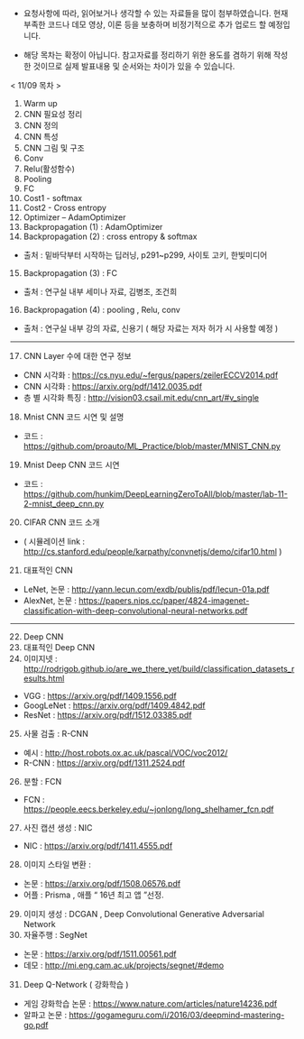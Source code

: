 -	요청사항에 따라, 읽어보거나 생각할 수 있는 자료들을 많이 첨부하였습니다. 현재 부족한 코드나 데모 영상, 이론 등을 보충하며 비정기적으로 추가 업로드 할 예정입니다. 

-	해당 목차는 확정이 아닙니다. 참고자료를 정리하기 위한 용도를 겸하기 위해 작성한 것이므로 실제 발표내용 및 순서와는 차이가 있을 수 있습니다.


< 11/09 목차 >
1.	Warm up
2.	CNN 필요성 정리
3.	CNN 정의
4.	CNN 특성
5.	CNN 그림 및 구조
6.	Conv
7.	Relu(활성함수)
8.	Pooling
9.	FC
10.	Cost1 - softmax
11.	Cost2 - Cross entropy
12.	Optimizer – AdamOptimizer
13.	Backpropagation (1) : AdamOptimizer
14.	Backpropagation (2) : cross entropy & softmax
-   출처 : 밑바닥부터 시작하는 딥러닝, p291~p299, 사이토 고키, 한빛미디어
15.	Backpropagation (3) : FC
-	출처 : 연구실 내부 세미나 자료, 김병조, 조건희
16.	Backpropagation (4) : pooling , Relu, conv
-	출처 : 연구실 내부 강의 자료, 신용기 ( 해당 자료는 저자 허가 시 사용할 예정 )

-----------------------------------------

17.	CNN Layer 수에 대한 연구 정보
-	CNN 시각화 : https://cs.nyu.edu/~fergus/papers/zeilerECCV2014.pdf
-	CNN 시각화 : https://arxiv.org/pdf/1412.0035.pdf
-	층 별 시각화 특징 : http://vision03.csail.mit.edu/cnn_art/#v_single
18.	Mnist CNN 코드 시연 및 설명
-	코드 : https://github.com/proauto/ML_Practice/blob/master/MNIST_CNN.py
19.	Mnist Deep CNN 코드 시연
-	코드 : https://github.com/hunkim/DeepLearningZeroToAll/blob/master/lab-11-2-mnist_deep_cnn.py
20.	CIFAR CNN 코드 소개
-   ( 시뮬레이션 link : http://cs.stanford.edu/people/karpathy/convnetjs/demo/cifar10.html )
21.	 대표적인 CNN
- LeNet, 논문 : http://yann.lecun.com/exdb/publis/pdf/lecun-01a.pdf
- AlexNet, 논문 : https://papers.nips.cc/paper/4824-imagenet-classification-with-deep-convolutional-neural-networks.pdf

-----------------------------------------

22. Deep CNN 
23. 대표적인 Deep CNN 
24.	이미지넷 : http://rodrigob.github.io/are_we_there_yet/build/classification_datasets_results.html
- VGG : https://arxiv.org/pdf/1409.1556.pdf
- GoogLeNet : https://arxiv.org/pdf/1409.4842.pdf
- ResNet : https://arxiv.org/pdf/1512.03385.pdf
25.	사물 검출 : R-CNN
- 예시 : http://host.robots.ox.ac.uk/pascal/VOC/voc2012/
- R-CNN : https://arxiv.org/pdf/1311.2524.pdf
26.	분할 : FCN
- FCN : https://people.eecs.berkeley.edu/~jonlong/long_shelhamer_fcn.pdf
27.	사진 캡션 생성 : NIC
- NIC : https://arxiv.org/pdf/1411.4555.pdf
28.	이미지 스타일 변환 : 
- 논문 : https://arxiv.org/pdf/1508.06576.pdf
- 어플 : Prisma , 애플 “ 16년 최고 앱 ”선정.
29.	이미지 생성 : DCGAN , Deep Convolutional Generative Adversarial Network
30.	자율주행 : SegNet
- 논문 : https://arxiv.org/pdf/1511.00561.pdf
- 데모 : http://mi.eng.cam.ac.uk/projects/segnet/#demo
31.	Deep Q-Network ( 강화학습 )
- 게임 강화학습 논문 : https://www.nature.com/articles/nature14236.pdf
- 알파고 논문 : https://gogameguru.com/i/2016/03/deepmind-mastering-go.pdf
